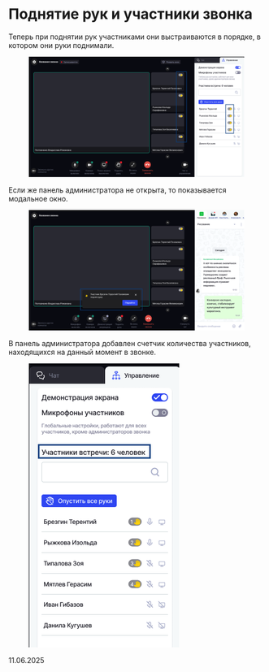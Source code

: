# Поднятие рук и участники звонка

Теперь при поднятии рук участниками они выстраиваются в порядке, в котором они руки поднимали.&#x20;

<figure><img src="../../.gitbook/assets/image (1018).png" alt=""><figcaption></figcaption></figure>

Если же панель администратора не открыта, то показывается модальное окно.&#x20;

<figure><img src="../../.gitbook/assets/image (1019).png" alt=""><figcaption></figcaption></figure>

В панель администратора добавлен счетчик количества участников, находящихся на данный момент в звонке.

<figure><img src="../../.gitbook/assets/image (1020).png" alt=""><figcaption></figcaption></figure>

11.06.2025
